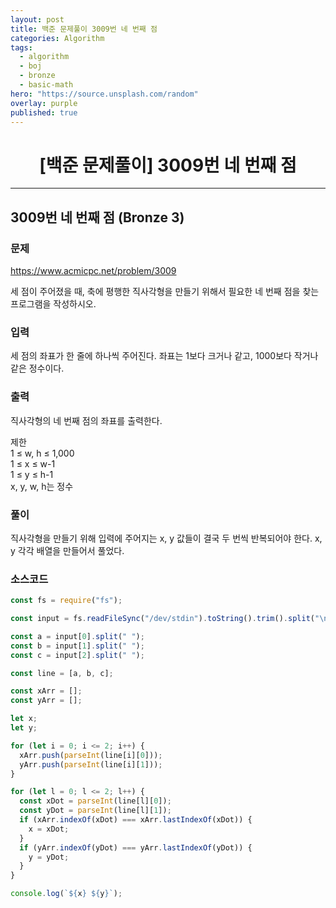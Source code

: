 ```yaml
---
layout: post
title: 백준 문제풀이 3009번 네 번째 점
categories: Algorithm
tags:
  - algorithm
  - boj
  - bronze
  - basic-math
hero: "https://source.unsplash.com/random"
overlay: purple
published: true
---
```


# <center>[백준 문제풀이] 3009번 네 번째 점</center>

---

## 3009번 네 번째 점 (Bronze 3)

### 문제

https://www.acmicpc.net/problem/3009

세 점이 주어졌을 때, 축에 평행한 직사각형을 만들기 위해서 필요한 네 번째 점을 찾는 프로그램을 작성하시오.

### 입력

세 점의 좌표가 한 줄에 하나씩 주어진다. 좌표는 1보다 크거나 같고, 1000보다 작거나 같은 정수이다.

### 출력

직사각형의 네 번째 점의 좌표를 출력한다.

제한  
1 ≤ w, h ≤ 1,000  
1 ≤ x ≤ w-1  
1 ≤ y ≤ h-1  
x, y, w, h는 정수

### 풀이

직사각형을 만들기 위해 입력에 주어지는 x, y 값들이 결국 두 번씩 반복되어야 한다. x, y 각각 배열을 만들어서 풀었다.

### 소스코드

```js
const fs = require("fs");

const input = fs.readFileSync("/dev/stdin").toString().trim().split("\n");

const a = input[0].split(" ");
const b = input[1].split(" ");
const c = input[2].split(" ");

const line = [a, b, c];

const xArr = [];
const yArr = [];

let x;
let y;

for (let i = 0; i <= 2; i++) {
  xArr.push(parseInt(line[i][0]));
  yArr.push(parseInt(line[i][1]));
}

for (let l = 0; l <= 2; l++) {
  const xDot = parseInt(line[l][0]);
  const yDot = parseInt(line[l][1]);
  if (xArr.indexOf(xDot) === xArr.lastIndexOf(xDot)) {
    x = xDot;
  }
  if (yArr.indexOf(yDot) === yArr.lastIndexOf(yDot)) {
    y = yDot;
  }
}

console.log(`${x} ${y}`);
```
